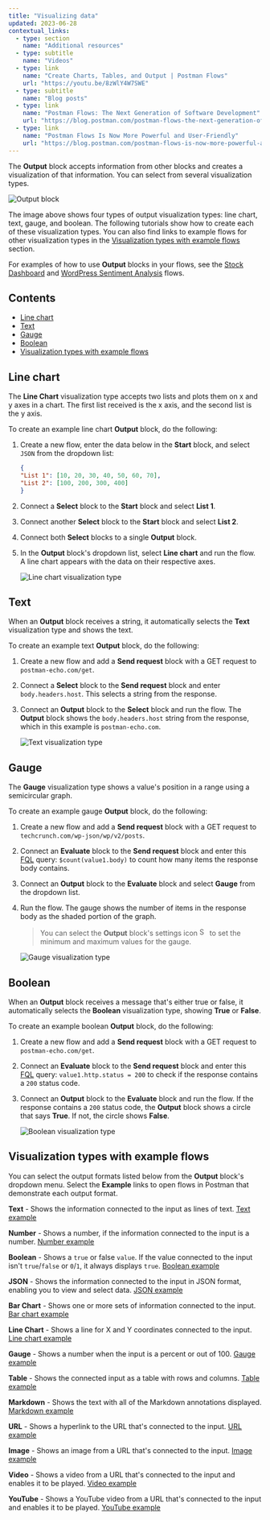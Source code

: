 ```yaml
---
title: "Visualizing data"
updated: 2023-06-28
contextual_links:
  - type: section
    name: "Additional resources"
  - type: subtitle
    name: "Videos"
  - type: link
    name: "Create Charts, Tables, and Output | Postman Flows"
    url: "https://youtu.be/8zWlY4W7SWE"
  - type: subtitle
    name: "Blog posts"
  - type: link
    name: "Postman Flows: The Next Generation of Software Development"
    url: "https://blog.postman.com/postman-flows-the-next-generation-of-software-development/"
  - type: link
    name: "Postman Flows Is Now More Powerful and User-Friendly"
    url: "https://blog.postman.com/postman-flows-is-now-more-powerful-and-user-friendly/"
---
```


The **Output** block accepts information from other blocks and creates a visualization of that information. You can select from several visualization types.

<img alt="Output block" src="https://assets.postman.com/postman-docs/v10/stock-charts-v10.gif"/>

The image above shows four types of output visualization types: line chart, text, gauge, and boolean. The following tutorials show how to create each of these visualization types. You can also find links to example flows for other visualization types in the [Visualization types with example flows](#visualization-types-with-example-flows) section.

For examples of how to use **Output** blocks in your flows, see the [Stock Dashboard](https://www.postman.com/postman/workspace/utility-flows/flow/64123b57c224290033fcb089) and [WordPress Sentiment Analysis](https://www.postman.com/postman/workspace/utility-flows/flow/6413acdb8c4c54003a4ad611) flows.

## Contents

* [Line chart](#line-chart)
* [Text](#text)
* [Gauge](#gauge)
* [Boolean](#boolean)
* [Visualization types with example flows](#visualization-types-with-example-flows)

## Line chart

The **Line Chart** visualization type accepts two lists and plots them on x and y axes in a chart. The first list received is the x axis, and the second list is the y axis.

To create an example line chart **Output** block, do the following:

1. Create a new flow, enter the data below in the **Start** block, and select `JSON` from the dropdown list:

    ```json
    {
    "List 1": [10, 20, 30, 40, 50, 60, 70],
    "List 2": [100, 200, 300, 400]
    }
    ```

1. Connect a **Select** block to the **Start** block and select **List 1**.
1. Connect another **Select** block to the **Start** block and select **List 2**.
1. Connect both **Select** blocks to a single **Output** block.
1. In the **Output** block's dropdown list, select **Line chart** and run the flow. A line chart appears with the data on their respective axes.

    ![Line chart visualization type](https://assets.postman.com/postman-docs/v10/flows-line-chart-v10.jpg)

## Text

When an **Output** block receives a string, it automatically selects the **Text** visualization type and shows the text.

To create an example text **Output** block, do the following:

1. Create a new flow and add a **Send request** block with a GET request to `postman-echo.com/get`.
1. Connect a **Select** block to the **Send request** block and enter `body.headers.host`. This selects a string from the response.
1. Connect an **Output** block to the **Select** block and run the flow. The **Output** block shows the `body.headers.host` string from the response, which in this example is `postman-echo.com`.

    ![Text visualization type](https://assets.postman.com/postman-docs/v10/flows-text-v10.jpg)

## Gauge

The **Gauge** visualization type shows a value's position in a range using a semicircular graph.

To create an example gauge **Output** block, do the following:

1. Create a new flow and add a **Send request** block with a GET request to `techcrunch.com/wp-json/wp/v2/posts`.
1. Connect an **Evaluate** block to the **Send request** block and enter this [FQL](/docs/postman-flows/flows-query-language/introduction-to-fql/) query: `$count(value1.body)` to count how many items the response body contains.
1. Connect an **Output** block to the **Evaluate** block and select **Gauge** from the dropdown list.
1. Run the flow. The gauge shows the number of items in the response body as the shaded portion of the graph.

    > You can select the **Output** block's settings icon <img alt="Settings icon" src="https://assets.postman.com/postman-docs/icon-settings-v9.jpg#icon" width="16px"> to set the minimum and maximum values for the gauge.

    ![Gauge visualization type](https://assets.postman.com/postman-docs/v10/flows-gauge-v10.jpg)

## Boolean

When an **Output** block receives a message that's either true or false, it automatically selects the **Boolean** visualization type, showing **True** or **False**.

To create an example boolean **Output** block, do the following:

1. Create a new flow and add a **Send request** block with a GET request to `postman-echo.com/get`.
1. Connect an **Evaluate** block to the **Send request** block and enter this [FQL](/docs/postman-flows/flows-query-language/introduction-to-fql/) query: `value1.http.status = 200` to check if the response contains a `200` status code.
1. Connect an **Output**  block to the **Evaluate** block and run the flow. If the response contains a `200` status code, the **Output** block shows a circle that says **True**. If not, the circle shows **False**.

    ![Boolean visualization type](https://assets.postman.com/postman-docs/v10/flows-boolean-v10.jpg)

## Visualization types with example flows

You can select the output formats listed below from the **Output** block's dropdown menu. Select the **Example** links to open flows in Postman that demonstrate each output format.

**Text** - Shows the information connected to the input as lines of text. [Text example](https://www.postman.com/postman/workspace/flows-snippets/flow/6414e20b95e5e70033f028c9)

**Number** - Shows a number, if the information connected to the input is a number. [Number example](https://www.postman.com/postman/workspace/flows-snippets/flow/6414e8eb95e5e70033f028d4)

**Boolean** - Shows a `true` or false `value`. If the value connected to the input isn't `true`/`false` or `0`/`1`, it always displays `true`. [Boolean example](https://www.postman.com/postman/workspace/flows-snippets/flow/6414ebb88c4c54003a4ad797)

**JSON** - Shows the information connected to the input in JSON format, enabling you to view and select data. [JSON example](https://www.postman.com/postman/workspace/flows-snippets/flow/6414ec507221e9003a7a5384)

**Bar Chart** - Shows one or more sets of information connected to the input. [Bar chart example](https://www.postman.com/postman/workspace/flows-snippets/flow/6411f07120794b0039e76839)

**Line Chart** - Shows a line for X and Y coordinates connected to the input. [Line chart example](https://www.postman.com/postman/workspace/flows-snippets/flow/641242fd8c4c54003a4ad507)

**Gauge** - Shows a number when the input is a percent or out of 100. [Gauge example](https://www.postman.com/postman/workspace/flows-snippets/flow/64124134c224290033fcb08b)

**Table** - Shows the connected input as a table with rows and columns. [Table example](https://www.postman.com/postman/workspace/flows-snippets/flow/64124607c224290033fcb092)

**Markdown** - Shows the text with all of the Markdown annotations displayed. [Markdown example](https://www.postman.com/postman/workspace/flows-snippets/flow/641249577221e9003a7a5107)

**URL** - Shows a hyperlink to the URL that's connected to the input. [URL example](https://www.postman.com/postman/workspace/flows-snippets/flow/64124dc8c224290033fcb098)

**Image** - Shows an image from a URL that's connected to the input. [Image example](https://www.postman.com/postman/workspace/flows-snippets/flow/64124e997221e9003a7a510c)

**Video** - Shows a video from a URL that's connected to the input and enables it to be played. [Video example](https://www.postman.com/postman/workspace/flows-snippets/flow/64124f65c224290033fcb09b)

**YouTube** - Shows a YouTube video from a URL that's connected to the input and enables it to be played. [YouTube example](https://www.postman.com/postman/workspace/flows-snippets/flow/6414ef7bc224290033fcb310)
